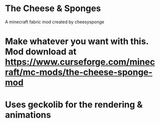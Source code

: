 # The Cheese & Sponges
A minecraft fabric mod created by cheesysponge
# Make whatever you want with this. Mod download at https://www.curseforge.com/minecraft/mc-mods/the-cheese-sponge-mod
# Uses geckolib for the rendering & animations
